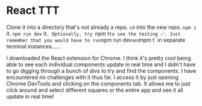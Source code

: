 # React TTT

Clone it into a directory that's not already a repo. `cd` into the new repo. `npm i` it. `npm run dev` it`. Optionally, try `npm t`to see the testing ✅. Just remember that you would have to run`npm run dev`and`npm t` in separate terminal instances......

I downloaded the React extension for Chrome. I think it's pretty cool being able to see each individual components update in real time and I didn't have to
go digging through a bunch of divs to try and find the components. I have encountered no challenges with it thus far. I access it by just opening Chrome DevTools
and clicking on the components tab. It allows me to just click around and select different squares or the entire app and see it all update in real time!
